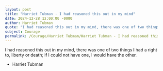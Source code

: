 ```yaml
---
layout: post
title: "Harriet Tubman - I had reasoned this out in my mind"
date: 2024-12-28 12:00:00 -0000
author: Harriet Tubman
quote: "I had reasoned this out in my mind, there was one of two things I had a right to, liberty or death; if I could not have one, I would have the other."
subject: Courage
permalink: /Courage/Harriet Tubman/Harriet Tubman - I had reasoned this out in my mind
---
```


I had reasoned this out in my mind, there was one of two things I had a right to, liberty or death; if I could not have one, I would have the other.

- Harriet Tubman
